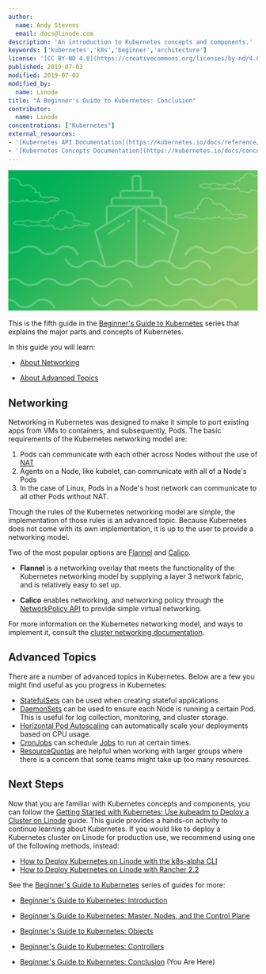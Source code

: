 ```yaml
---
author:
  name: Andy Stevens
  email: docs@linode.com
description: 'An introduction to Kubernetes concepts and components.'
keywords: ['kubernetes','k8s','beginner','architecture']
license: '[CC BY-ND 4.0](https://creativecommons.org/licenses/by-nd/4.0)'
published: 2019-07-03
modified: 2019-07-03
modified_by:
  name: Linode
title: "A Beginner's Guide to Kubernetes: Conclusion"
contributor:
  name: Linode
concentrations: ["Kubernetes"]
external_resources:
- '[Kubernetes API Documentation](https://kubernetes.io/docs/reference/generated/kubernetes-api/v1.13/)'
- '[Kubernetes Concepts Documentation](https://kubernetes.io/docs/concepts/)'
---
```


![A Beginner's Guide to Kubernetes](beginners-guide-to-kubernetes.png "A Beginner's Guide to Kubernetes")

This is the fifth guide in the [Beginner's Guide to Kubernetes](/docs/applications/containers/kubernetes/) series that explains the major parts and concepts of Kubernetes.

In this guide you will learn:

 - [About Networking](/docs/applications/containers/kubernetes/beginners-guide-to-kubernetes-controllers/#networking)

 - [About Advanced Topics](/docs/applications/containers/kubernetes/beginners-guide-to-kubernetes-controllers/#advanced-topics)

## Networking

Networking in Kubernetes was designed to make it simple to port existing apps from VMs to containers, and subsequently, Pods. The basic requirements of the Kubernetes networking model are:

1.  Pods can communicate with each other across Nodes without the use of [NAT](https://whatismyipaddress.com/nat)
2.  Agents on a Node, like kubelet, can communicate with all of a Node's Pods
3.  In the case of Linux, Pods in a Node's host network can communicate to all other Pods without NAT.

Though the rules of the Kubernetes networking model are simple, the implementation of those rules is an advanced topic. Because Kubernetes does not come with its own implementation, it is up to the user to provide a networking model.

Two of the most popular options are [Flannel](https://github.com/coreos/flannel#flannel) and [Calico](https://docs.projectcalico.org/v2.0/getting-started/kubernetes/).

 - **Flannel** is a networking overlay that meets the functionality of the Kubernetes networking model by supplying a layer 3 network fabric, and is relatively easy to set up.

 - **Calico** enables networking, and networking policy through the [NetworkPolicy API](https://kubernetes.io/docs/concepts/services-networking/network-policies/) to provide simple virtual networking.

For more information on the Kubernetes networking model, and ways to implement it, consult the [cluster networking documentation](https://kubernetes.io/docs/concepts/cluster-administration/networking/).

## Advanced Topics

There are a number of advanced topics in Kubernetes. Below are a few you might find useful as you progress in Kubernetes:

  - [StatefulSets](https://kubernetes.io/docs/tutorials/stateful-application/basic-stateful-set/) can be used when creating stateful applications.
  - [DaemonSets](https://kubernetes.io/docs/concepts/workloads/controllers/daemonset/) can be used to ensure each Node is running a certain Pod. This is useful for log collection, monitoring, and cluster storage.
  - [Horizontal Pod Autoscaling](https://kubernetes.io/docs/tasks/run-application/horizontal-pod-autoscale/) can automatically scale your deployments based on CPU usage.
  - [CronJobs](https://kubernetes.io/docs/concepts/workloads/controllers/cron-jobs/) can schedule [Jobs](#jobs) to run at certain times.
  - [ResourceQuotas](https://kubernetes.io/docs/concepts/policy/resource-quotas/) are helpful when working with larger groups where there is a concern that some teams might take up too many resources.

## Next Steps

Now that you are familiar with Kubernetes concepts and components, you can follow the [Getting Started with Kubernetes: Use kubeadm to Deploy a Cluster on Linode](/docs/applications/containers/kubernetes/getting-started-with-kubernetes/) guide. This guide provides a hands-on activity to continue learning about Kubernetes. If you would like to deploy a Kubernetes cluster on Linode for production use, we recommend using one of the following methods, instead:

  - [How to Deploy Kubernetes on Linode with the k8s-alpha CLI](/docs/applications/containers/kubernetes/how-to-deploy-kubernetes-on-linode-with-k8s-alpha-cli/)
  - [How to Deploy Kubernetes on Linode with Rancher 2.2](/docs/applications/containers/kubernetes/how-to-deploy-kubernetes-on-linode-with-rancher-2-2/)

See the [Beginner's Guide to Kubernetes](/docs/applications/containers/kubernetes/) series of guides for more:

 - [Beginner's Guide to Kubernetes: Introduction](/docs/applications/containers/kubernetes/beginners-guide-to-kubernetes-introduction/)

 - [Beginner's Guide to Kubernetes: Master, Nodes, and the Control Plane](/docs/applications/containers/kubernetes/beginners-guide-to-kubernetes-master-nodes-control-plane/)

 - [Beginner's Guide to Kubernetes: Objects](/docs/applications/containers/kubernetes/beginners-guide-to-kubernetes-objects/)

 - [Beginner's Guide to Kubernetes: Controllers](/docs/applications/containers/kubernetes/beginners-guide-to-kubernetes-controllers/)

 - [Beginner's Guide to Kubernetes: Conclusion](/docs/applications/containers/kubernetes/beginners-guide-to-kubernetes-conclusion/) (You Are Here)